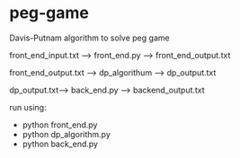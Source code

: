 # peg-game
Davis-Putnam algorithm to solve peg game


front_end_input.txt --> front_end.py --> front_end_output.txt


front_end_output.txt --> dp_algorithum --> dp_output.txt


dp_output.txt--> back_end.py --> backend_output.txt


run using:

- python front_end.py
- python dp_algorithm.py
- python back_end.py

